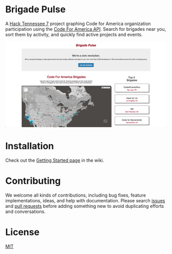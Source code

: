 # Brigade Pulse
A [Hack Tennessee 7](http://www.hacktennessee.com/) project graphing Code for America organization participation using the [Code For America API](codeforamerica.org/api). Search for brigades near you, sort them by activity, and quickly find active projects and events.

![Brigade Pulse in action!](brigade-pulse-screenshot.png)

# Installation
Check out the [Getting Started page](https://github.com/code-for-nashville/brigade-pulse/wiki/Getting-set-up-(backend)) in the wiki.

# Contributing
We welcome all kinds of contributions, including bug fixes, feature implementations, ideas, and help with documentation.  Please search [issues](https://github.com/code-for-nashville/brigade-pulse/issues) and [pull requests](https://github.com/code-for-nashville/brigade-pulse/pulls) before adding something new to avoid duplicating efforts and conversations.

# License
[MIT](http://opensource.org/licenses/MIT)
